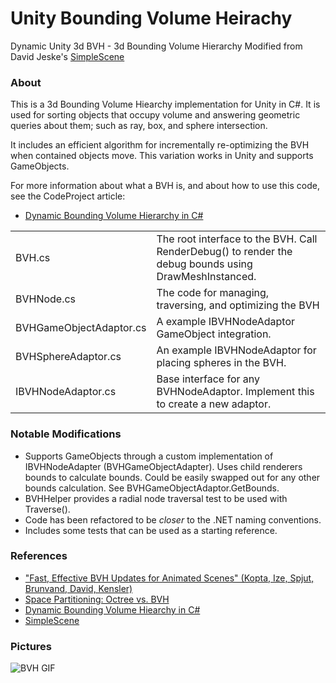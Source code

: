 # Unity Bounding Volume Heirachy

Dynamic Unity 3d BVH - 3d Bounding Volume Hierarchy
Modified from David Jeske's [SimpleScene](https://github.com/jeske/SimpleScene/tree/master/SimpleScene/Util/ssBVH)

### About

This is a 3d Bounding Volume Hiearchy implementation for Unity in C#. It is used for sorting objects that occupy 
volume and answering geometric queries about them; such as ray, box, and sphere intersection.

It includes an efficient algorithm for incrementally re-optimizing the BVH when contained objects move. This variation works in Unity and supports GameObjects.

For more information about what a BVH is, and about how to use this code, see the CodeProject article:

* [Dynamic Bounding Volume Hierarchy in C#](https://www.codeproject.com/Articles/832957/Dynamic-Bounding-Volume-Hiearchy-in-Csharp)

<table>
<tr>
<td>BVH.cs</td>
<td> The root interface to the BVH. Call RenderDebug() to render the debug bounds using DrawMeshInstanced.</td></tr>
<tr>
<td>BVHNode.cs</td>
<td> The code for managing, traversing, and optimizing the BVH </td></tr>
<tr>
<td>BVHGameObjectAdaptor.cs</td>
<td> A example IBVHNodeAdaptor GameObject integration.</td></tr>
<tr>
<td>BVHSphereAdaptor.cs</td>
<td> An example IBVHNodeAdaptor for placing spheres in the BVH.</td></tr>
<tr>
<td>IBVHNodeAdaptor.cs</td>
<td> Base interface for any BVHNodeAdaptor. Implement this to create a new adaptor.</td></tr>
</table>

### Notable Modifications

- Supports GameObjects through a custom implementation of IBVHNodeAdapter (BVHGameObjectAdapter). Uses child renderers bounds to calculate bounds. Could be easily swapped out for any other bounds calculation. See BVHGameObjectAdaptor.GetBounds.
- BVHHelper provides a radial node traversal test to be used with Traverse().
- Code has been refactored to be _closer_ to the .NET naming conventions.
- Includes some tests that can be used as a starting reference.

### References

* ["Fast, Effective BVH Updates for Animated Scenes" (Kopta, Ize, Spjut, Brunvand, David, Kensler)](https://github.com/jeske/SimpleScene/blob/master/SimpleScene/Util/ssBVH/docs/BVH_fast_effective_updates_for_animated_scenes.pdf)
* [Space Partitioning: Octree vs. BVH](http://thomasdiewald.com/blog/?p=1488)
* [Dynamic Bounding Volume Hiearchy in C#](https://www.codeproject.com/Articles/832957/Dynamic-Bounding-Volume-Hiearchy-in-Csharp)
* [SimpleScene](https://github.com/jeske/SimpleScene/tree/master/SimpleScene/Util/ssBVH)

### Pictures
![BVH GIF](https://media.giphy.com/media/ZaomLtyboZSp9zl6WY/giphy.gif)
